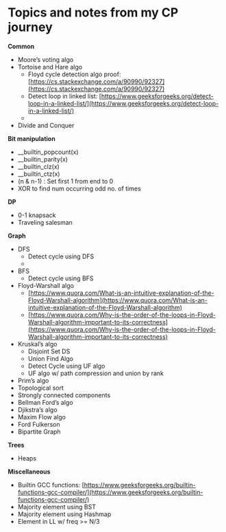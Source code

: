 <!-- Output copied to clipboard! -->


**<h1> Topics and notes from my CP journey </h1>**

**Common**



*   Moore’s voting algo
*   Tortoise and Hare algo
    *   Floyd cycle detection algo proof: [https://cs.stackexchange.com/a/90990/92327](https://cs.stackexchange.com/a/90990/92327)
    *   Detect loop in linked list: [https://www.geeksforgeeks.org/detect-loop-in-a-linked-list/](https://www.geeksforgeeks.org/detect-loop-in-a-linked-list/)
    *   
*   Divide and Conquer

**Bit manipulation**



*   __builtin_popcount(x)
*   __builtin_parity(x)
*   __builtin_clz(x)
*   __builtin_ctz(x)
*   (n & n-1) : Set first 1 from end to 0
*   XOR to find num occurring odd no. of times

**DP**



*   0-1 knapsack
*   Traveling salesman

**Graph**



*   DFS
    *   Detect cycle using DFS
    *   
*   BFS
    *   Detect cycle using BFS
*   Floyd-Warshall algo
    *   [https://www.quora.com/What-is-an-intuitive-explanation-of-the-Floyd-Warshall-algorithm](https://www.quora.com/What-is-an-intuitive-explanation-of-the-Floyd-Warshall-algorithm)
    *   [https://www.quora.com/Why-is-the-order-of-the-loops-in-Floyd-Warshall-algorithm-important-to-its-correctness](https://www.quora.com/Why-is-the-order-of-the-loops-in-Floyd-Warshall-algorithm-important-to-its-correctness)
*   Kruskal’s algo
    *   Disjoint Set DS
    *   Union Find Algo
    *   Detect Cycle using UF algo
    *   UF algo w/ path compression and union by rank
*   Prim’s algo
*   Topological sort
*   Strongly connected components
*   Bellman Ford’s algo
*   Djikstra’s algo
*   Maxim Flow algo
*   Ford Fulkerson
*   Bipartite Graph

**Trees**



*   Heaps

**Miscellaneous**



*   Builtin GCC functions: [https://www.geeksforgeeks.org/builtin-functions-gcc-compiler/](https://www.geeksforgeeks.org/builtin-functions-gcc-compiler/)
*   Majority element using BST
*   Majority element using Hashmap
*   Element in LL w/ freq >= N/3